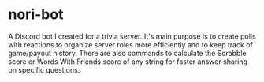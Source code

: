 # nori-bot
A Discord bot I created for a trivia server. It's main purpose is to create polls with reactions to organize server roles more efficiently and to keep track of game/payout history. There are also commands to calculate the Scrabble score or Words With Friends score of any string for faster answer sharing on specific questions.

